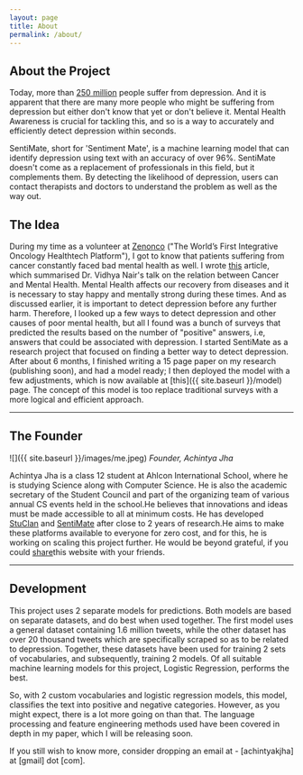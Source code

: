 ```yaml
---
layout: page
title: About
permalink: /about/
---
```


## About the Project

Today, more than [250 million](https://www.who.int/news-room/fact-sheets/detail/depression#:~:text=Depression%20is%20a%20common%20mental,overall%20global%20burden%20of%20disease.)
people suffer from depression. And it is apparent that there are many more people who might be suffering from depression but either don't know that yet or don't believe it. Mental Health Awareness is crucial for tackling this, and so is a way to accurately and efficiently detect depression within seconds.

SentiMate, short for 'Sentiment Mate', is a machine learning model that can identify depression using text with an accuracy of over 96%. SentiMate doesn't come as a replacement of professionals in this field, but it complements them. By detecting the likelihood of depression, users can contact therapists and doctors to understand the problem as well as the
way out.

## The Idea

During my time as a volunteer at [Zenonco](https://zenonco.io) ("The World’s First Integrative Oncology Healthtech Platform"), I got to know that patients suffering from cancer constantly faced bad mental health as well. I wrote [this](https://zenonco.io/healing-circle-talks-with-dr-vidhya-nair) article, which summarised Dr. Vidhya Nair's talk on the relation between Cancer and Mental Health. Mental Health affects our recovery from diseases and it is necessary to stay happy and mentally strong during
these times. And as discussed earlier, it is important to detect depression before any further harm. Therefore, I looked up a few ways to detect depression and other causes of poor mental health, but all I found was a bunch of surveys that predicted the results based on the number of "positive" answers, i.e, answers that could be associated with depression. I started SentiMate as a research project that focused on finding a better way to detect depression. After about 6 months, I finished writing a 15 page paper on my research (publishing soon), and had a model ready; I then deployed the model with a few adjustments, which is now available at [this]({{ site.baseurl }}/model) page. The concept of this model is too replace traditional surveys with a more logical and efficient approach.

---

## The Founder

![]({{ site.baseurl }}/images/me.jpeg)
_Founder, Achintya Jha_

Achintya Jha is a class 12 student at Ahlcon International School, where he is studying Science along with Computer Science. He is also the academic secretary of the Student Council and part of the organizing team of various annual CS events held in the school.He believes that innovations and ideas must be made accessible to all at minimum costs. He has developed [StuClan](https://stuclan.ml) and [SentiMate](https://sentimate.herokuapp.com/) after close to 2 years of research.He aims to make these platforms available to everyone for zero cost, and for this, he is working on scaling this project further. He would be beyond grateful, if you could [share](https://twitter.com/intent/tweet?original_referer=https%3A%2F%2Fsentimate.herokuapp.com%2F&ref_src=twsrc%5Etfw%7Ctwcamp%5Ebuttonembed%7Ctwterm%5Eshare%7Ctwgr%5E&text=Guys%20have%20a%20look%20at%20SentiMate!!%20It%20can%20detect%20depression%20using%20text!!&url=https%3A%2F%2Fsentimate.herokuapp.com&via=achintyajha05)this website with your friends.

---

## Development

This project uses 2 separate models for predictions. Both models are based on separate datasets, and do best when used together. The first model uses a general dataset containing 1.6 million tweets, while the other dataset has over 20 thousand tweets which are specifically scraped so as to be related to depression. Together, these datasets have been used for training 2 sets of vocabularies, and subsequently, training 2 models. Of all suitable machine learning models for this project, Logistic Regression, performs the best.


So, with 2 custom vocabularies and logistic regression models, this model, classifies the text into positive and negative categories.
However, as you might expect, there is a lot more going on than that. The language processing and feature engineering methods used have been
covered in depth in my paper, which I will be releasing soon.


If you still wish to know more, consider dropping an email at -
[achintyakjha] at [gmail] dot [com].